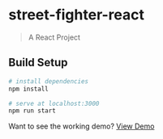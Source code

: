 # street-fighter-react

> A React Project

## Build Setup

``` bash
# install dependencies
npm install

# serve at localhost:3000
npm run start

```

Want to see the working demo? [View Demo](https://street-fighter-react.herokuapp.com/)